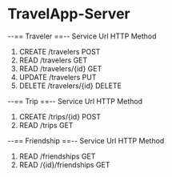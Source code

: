 # TravelApp-Server

--== Traveler ==--
	Service		Url					HTTP Method
1. 	CREATE		/travelers			POST
2. 	READ		/travelers			GET
3. 	READ		/travelers/{id}		GET
4. 	UPDATE		/travelers			PUT
5. 	DELETE		/travelers/{id}		DELETE

--== Trip ==--
	Service		Url					HTTP Method
1. 	CREATE		/trips/{id}			POST
2. 	READ		/trips				GET

--== Friendship ==--
	Service		Url					HTTP Method
1. 	READ		/friendships		GET
2. 	READ		/{id}/friendships	GET
